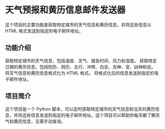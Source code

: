 # 天气预报和黄历信息邮件发送器
这个项目的主要功能是获取特定城市的天气信息和黄历信息，并将这些信息以 HTML 格式发送到指定的电子邮件地址。

## 功能介绍
获取特定城市的天气信息，包括温度、天气、报告时间、风力和湿度。
获取特定日期的黄历信息，包括阳历、阴历、五行、冲煞、白忌、吉神、宜、凶神和忌。
将天气信息和黄历信息格式化为 HTML 格式。
将格式化后的信息发送到指定的电子邮件地址。
## 项目简介
这个项目是一个 Python 脚本，可以定时获取特定城市的天气信息和当天的黄历信息，并将这些信息发送到指定的电子邮件地址。这个项目可以帮助你每天都了解天气和黄历信息，无需手动查询。